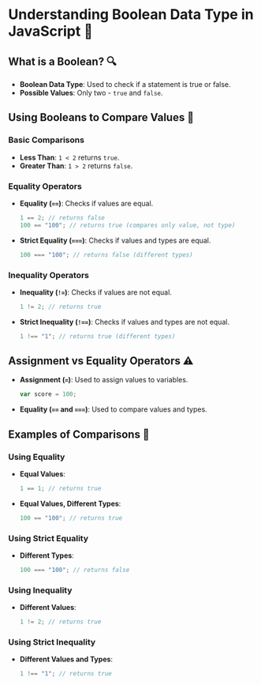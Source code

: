 # Understanding Boolean Data Type in JavaScript 🤔

## What is a Boolean? 🔍

- **Boolean Data Type**: Used to check if a statement is true or false.
- **Possible Values**: Only two - `true` and `false`.

## Using Booleans to Compare Values 🌟

### Basic Comparisons

- **Less Than**: `1 < 2` returns `true`.
- **Greater Than**: `1 > 2` returns `false`.

### Equality Operators

- **Equality (`==`)**: Checks if values are equal.
  ```javascript
  1 == 2; // returns false
  100 == "100"; // returns true (compares only value, not type)
  ```
- **Strict Equality (`===`)**: Checks if values and types are equal.
  ```javascript
  100 === "100"; // returns false (different types)
  ```

### Inequality Operators

- **Inequality (`!=`)**: Checks if values are not equal.
  ```javascript
  1 != 2; // returns true
  ```
- **Strict Inequality (`!==`)**: Checks if values and types are not equal.
  ```javascript
  1 !== "1"; // returns true (different types)
  ```

## Assignment vs Equality Operators ⚠️

- **Assignment (`=`)**: Used to assign values to variables.
  ```javascript
  var score = 100;
  ```
- **Equality (`==` and `===`)**: Used to compare values and types.

## Examples of Comparisons 🧪

### Using Equality

- **Equal Values**:
  ```javascript
  1 == 1; // returns true
  ```
- **Equal Values, Different Types**:
  ```javascript
  100 == "100"; // returns true
  ```

### Using Strict Equality

- **Different Types**:
  ```javascript
  100 === "100"; // returns false
  ```

### Using Inequality

- **Different Values**:
  ```javascript
  1 != 2; // returns true
  ```

### Using Strict Inequality

- **Different Values and Types**:
  ```javascript
  1 !== "1"; // returns true
  ```
